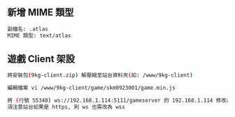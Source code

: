 ## 新增 MIME 類型

```bash
副檔名: .atlas
MIME 類型: text/atlas
```

## 遊戲 Client 架設

```bash
將安裝包(9kg-client.zip) 解壓縮至站台資料夾(如: /www/9kg-client)
```

```bash
編輯檔案 vi /www/9kg-client/game/skm0923001/game.min.js

將 (行號 55348) ws://192.168.1.114:5111/gameserver 的 192.168.1.114 修改為站台域名
須注意站台如果是 https, 則 ws 也需改為 wss
```
